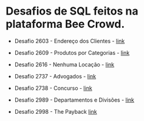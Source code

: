 # Desafios de SQL feitos na plataforma Bee Crowd. 

* Desafio 2603 - Endereço dos Clientes - [link](https://github.com/willoliveira1/Desafios-SQL/blob/main/Desafio%202603%20-%20Endereço%20dos%20Clientes)

* Desafio 2609 - Produtos por Categorias - [link](https://github.com/willoliveira1/Desafios-SQL/blob/main/Desafio%202609%20-%20Produtos%20por%20Categorias)

* Desafio 2616 - Nenhuma Locação - [link](https://github.com/willoliveira1/Desafios-SQL/blob/main/Desafio%20%202616%20-%20Nenhuma%20Locação)

* Desafio 2737 - Advogados - [link](https://github.com/willoliveira1/Desafios-SQL/blob/main/Desafio%202737%20-%20Advogados)

* Desafio 2738 - Concurso - [link](https://github.com/willoliveira1/Desafios-SQL/blob/main/Desafio%202738%20-%20Concurso)

* Desafio 2989 - Departamentos e Divisões - [link](https://github.com/willoliveira1/Desafios-SQL/blob/main/Desafio%202989%20-%20Departamentos%20e%20Divisões)

* Desafio 2998 - The Payback [link](https://github.com/willoliveira1/Desafios-SQL/blob/main/Desafio%202998%20-%20The%20Payback)
